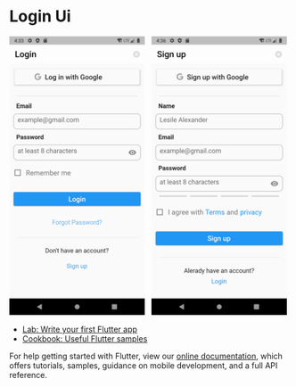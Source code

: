 # Login Ui

<img src="./Screenshot_1642935826.png" height="500em">&nbsp; &nbsp;<img src="./Screenshot_1642935984.png" height="500em">

- [Lab: Write your first Flutter app](https://flutter.dev/docs/get-started/codelab)
- [Cookbook: Useful Flutter samples](https://flutter.dev/docs/cookbook)

For help getting started with Flutter, view our
[online documentation](https://flutter.dev/docs), which offers tutorials,
samples, guidance on mobile development, and a full API reference.

